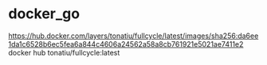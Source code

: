 # docker_go
https://hub.docker.com/layers/tonatiu/fullcycle/latest/images/sha256:da6ee1da1c6528b6ec5fea6a844c4606a24562a58a8cb761921e5021ae7411e2 <br/>
docker hub tonatiu/fullcycle:latest
